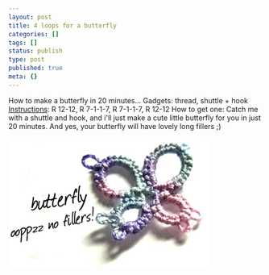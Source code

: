```yaml
---
layout: post
title: 4 loops for a butterfly
categories: []
tags: []
status: publish
type: post
published: true
meta: {}
---
```

How to make a butterfly in 20 minutes... Gadgets: thread, shuttle + hook [Instructions](http://www.georgiaseitz.com/2004/design.html): R 12-12, R 7-1-1-7, R 7-1-1-7, R 12-12 How to get one: Catch me with a shuttle and hook, and i'll just make a cute little butterfly for you in just 20 minutes. And yes, your butterfly will have lovely long fillers ;)

![](/img/butterfly_tatting.jpg)

